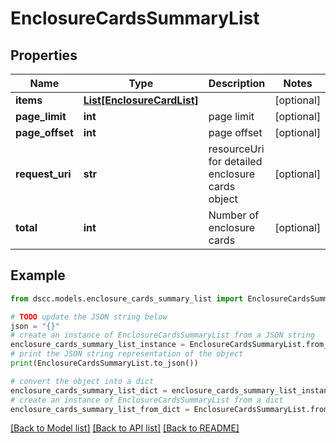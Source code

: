# EnclosureCardsSummaryList


## Properties

Name | Type | Description | Notes
------------ | ------------- | ------------- | -------------
**items** | [**List[EnclosureCardList]**](EnclosureCardList.md) |  | [optional] 
**page_limit** | **int** | page limit | [optional] 
**page_offset** | **int** | page offset | [optional] 
**request_uri** | **str** | resourceUri for detailed enclosure cards object | [optional] 
**total** | **int** | Number of enclosure cards | [optional] 

## Example

```python
from dscc.models.enclosure_cards_summary_list import EnclosureCardsSummaryList

# TODO update the JSON string below
json = "{}"
# create an instance of EnclosureCardsSummaryList from a JSON string
enclosure_cards_summary_list_instance = EnclosureCardsSummaryList.from_json(json)
# print the JSON string representation of the object
print(EnclosureCardsSummaryList.to_json())

# convert the object into a dict
enclosure_cards_summary_list_dict = enclosure_cards_summary_list_instance.to_dict()
# create an instance of EnclosureCardsSummaryList from a dict
enclosure_cards_summary_list_from_dict = EnclosureCardsSummaryList.from_dict(enclosure_cards_summary_list_dict)
```
[[Back to Model list]](../README.md#documentation-for-models) [[Back to API list]](../README.md#documentation-for-api-endpoints) [[Back to README]](../README.md)


